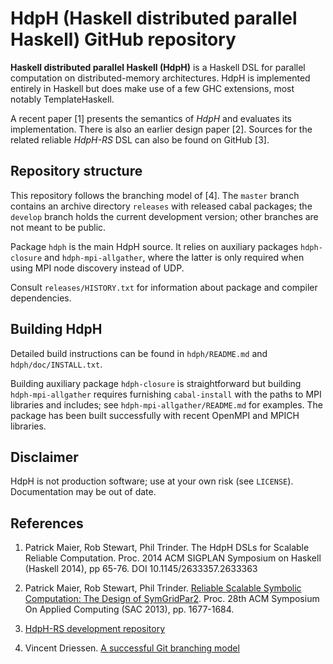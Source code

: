 HdpH (Haskell distributed parallel Haskell) GitHub repository
=============================================================

**Haskell distributed parallel Haskell (HdpH)** is a Haskell DSL for
parallel computation on distributed-memory architectures. HdpH is
implemented entirely in Haskell but does make use of a few GHC
extensions, most notably TemplateHaskell.

A recent paper [1] presents the semantics of *HdpH* and evaluates its
implementation. There is also an earlier design paper [2]. Sources for
the related reliable *HdpH-RS* DSL can also be found on GitHub [3].


Repository structure
--------------------

This repository follows the branching model of [4]. The `master`
branch contains an archive directory `releases` with released cabal
packages; the `develop` branch holds the current development version;
other branches are not meant to be public.

Package `hdph` is the main HdpH source.  It relies on auxiliary
packages `hdph-closure` and `hdph-mpi-allgather`, where the latter is
only required when using MPI node discovery instead of UDP.

Consult `releases/HISTORY.txt` for information about package and
compiler dependencies.


Building HdpH
-------------

Detailed build instructions can be found in `hdph/README.md` and
`hdph/doc/INSTALL.txt`.

Building auxiliary package `hdph-closure` is straightforward but
building `hdph-mpi-allgather` requires furnishing `cabal-install` with
the paths to MPI libraries and includes; see
`hdph-mpi-allgather/README.md` for examples. The package has been
built successfully with recent OpenMPI and MPICH libraries.


Disclaimer
----------

HdpH is not production software; use at your own risk (see `LICENSE`).
Documentation may be out of date.


References
----------

1.  Patrick Maier, Rob Stewart, Phil Trinder.
    The HdpH DSLs for Scalable Reliable Computation.
    Proc. 2014 ACM SIGPLAN Symposium on Haskell (Haskell 2014), pp 65-76.
    DOI 10.1145/2633357.2633363

2.  Patrick Maier, Rob Stewart, Phil Trinder.
    [Reliable Scalable Symbolic Computation: The Design of SymGridPar2](http://www.dcs.gla.ac.uk/~pmaier/papers/Maier_Stewart_Trinder_SAC2013.pdf).
    Proc. 28th ACM Symposium On Applied Computing (SAC 2013), pp. 1677-1684.

3.  [HdpH-RS development repository](https://github.com/robstewart57/hdph-rs)

4.  Vincent Driessen.
    [A successful Git branching model](http://nvie.com/posts/a-successful-git-branching-model/)
